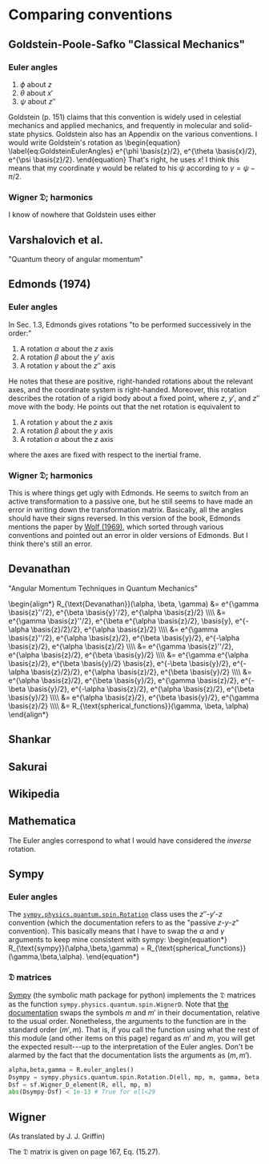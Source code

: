 ---
---

# Comparing conventions

## Goldstein-Poole-Safko "Classical Mechanics"

### Euler angles

 1. $\phi$ about $z$
 2. $\theta$ about $x'$
 3. $\psi$ about $z''$

Goldstein (p. 151) claims that this convention is widely used in
celestial mechanics and applied mechanics, and frequently in molecular
and solid-state physics.  Goldstein also has an Appendix on the
various conventions.  I would write Goldstein's rotation as
\begin{equation}
  \label{eq:GoldsteinEulerAngles}
  e^{\phi \basis{z}/2}\, e^{\theta \basis{x}/2}\, e^{\psi \basis{z}/2}.
\end{equation}
That's right, he uses $x$!  I think this means that my coordinate
$\gamma$ would be related to his $\psi$ according to $\gamma = \psi -
\pi/2$.

### Wigner $\mathfrak{D}$; harmonics

I know of nowhere that Goldstein uses either

## Varshalovich et al.

"Quantum theory of angular momentum"




## Edmonds (1974)

### Euler angles

In Sec. 1.3, Edmonds gives rotations "to be performed successively in the
order:"

  1. A rotation $\alpha$ about the $z$ axis
  2. A rotation $\beta$ about the $y'$ axis
  3. A rotation $\gamma$ about the $z''$ axis

He notes that these are positive, right-handed rotations about the relevant
axes, and the coordinate system is right-handed.  Moreover, this rotation
describes the rotation of a rigid body about a fixed point, where $z$, $y'$,
and $z''$ move with the body.  He points out that the net rotation is
equivalent to

  1. A rotation $\gamma$ about the $z$ axis
  2. A rotation $\beta$ about the $y$ axis
  3. A rotation $\alpha$ about the $z$ axis

where the axes are fixed with respect to the inertial frame.


### Wigner $\mathfrak{D}$; harmonics

This is where things get ugly with Edmonds.  He seems to switch from an active
transformation to a passive one, but he still seems to have made an error in
writing down the transformation matrix.  Basically, all the angles should have
their signs reversed.  In this version of the book, Edmonds mentions the paper
by
[Wolf (1969)](https://scitation.aip.org/content/aapt/journal/ajp/37/5/10.1119/1.1975665),
which sorted through various conventions and pointed out an error in older
versions of Edmonds.  But I think there's still an error.


## Devanathan

"Angular Momentum Techniques in Quantum Mechanics"


\begin{align\*}
  R\_{\text{Devanathan}}(\alpha, \beta, \gamma)
  &=
  e^{\gamma \basis{z}''/2}\, e^{\beta \basis{y}'/2}\, e^{\alpha \basis{z}/2} \\\\\\\\
  &=
  e^{\gamma \basis{z}''/2}\, e^{\beta e^{\alpha \basis{z}/2}\, \basis{y}\,
  e^{-\alpha \basis{z}/2}/2}\, e^{\alpha \basis{z}/2} \\\\\\\\
  &=
  e^{\gamma \basis{z}''/2}\, e^{\alpha \basis{z}/2}\, e^{\beta
  \basis{y}/2}\, e^{-\alpha \basis{z}/2}\, e^{\alpha \basis{z}/2} \\\\\\\\
  &=
  e^{\gamma \basis{z}''/2}\, e^{\alpha \basis{z}/2}\, e^{\beta
  \basis{y}/2} \\\\\\\\
  &=
  e^{\gamma e^{\alpha \basis{z}/2}\, e^{\beta \basis{y}/2} \basis{z}\,
  e^{-\beta \basis{y}/2}\, e^{-\alpha \basis{z}/2}/2}\, e^{\alpha
  \basis{z}/2}\, e^{\beta \basis{y}/2} \\\\\\\\
  &=
  e^{\alpha \basis{z}/2}\, e^{\beta \basis{y}/2}\, e^{\gamma \basis{z}/2}\,
  e^{-\beta \basis{y}/2}\, e^{-\alpha \basis{z}/2}\, e^{\alpha
  \basis{z}/2}\, e^{\beta \basis{y}/2} \\\\\\\\
  &=
  e^{\alpha \basis{z}/2}\, e^{\beta \basis{y}/2}\, e^{\gamma \basis{z}/2}
  \\\\\\\\
  &= R\_{\text{spherical_functions}}(\gamma, \beta, \alpha)
\end{align\*}



## Shankar


## Sakurai


## Wikipedia


## Mathematica

The Euler angles correspond to what I would have considered the
*inverse* rotation.

## Sympy

### Euler angles

The
[`sympy.physics.quantum.spin.Rotation`](https://docs.sympy.org/dev/modules/physics/quantum/spin.html#sympy.physics.quantum.spin.Rotation)
class uses the $z''$-$y'$-$z$ convention (which the documentation refers to
as the "passive $z$-$y$-$z$" convention).  This basically means that I have
to swap the $\alpha$ and $\gamma$ arguments to keep mine consistent with
sympy:
\begin{equation\*}
  R\_{\text{sympy}}(\alpha,\beta,\gamma) =
  R\_{\text{spherical_functions}}(\gamma,\beta,\alpha).
\end{equation\*}

### $\mathfrak{D}$ matrices

[Sympy](https://sympy.org/en/index.html) (the symbolic math package for
python) implements the $\mathfrak{D}$ matrices as the function
`sympy.physics.quantum.spin.WignerD`.  Note that
[the documentation](https://docs.sympy.org/latest/modules/physics/quantum/spin.html#sympy.physics.quantum.spin.WignerD)
swaps the symbols $m$ and $m'$ in their documentation, relative to the
usual order.  Nonetheless, the arguments to the function are in the
standard order $(m',m)$.  That is, if you call the function using what
the rest of this module (and other items on this page) regard as $m'$
and $m$, you will get the expected result---up to the interpretation
of the Euler angles.  Don't be alarmed by the fact that the
documentation lists the arguments as $(m,m')$.

```python
alpha,beta,gamma = R.euler_angles()
Dsympy = sympy.physics.quantum.spin.Rotation.D(ell, mp, m, gamma, beta, alpha).doit().evalf(n=32).conjugate()
Dsf = sf.Wigner_D_element(R, ell, mp, m)
abs(Dsympy-Dsf) < 1e-13 # True for ell<29
```

## Wigner

(As translated by J. J. Griffin)

The $\mathfrak{D}$ matrix is given on page 167, Eq. (15.27).

